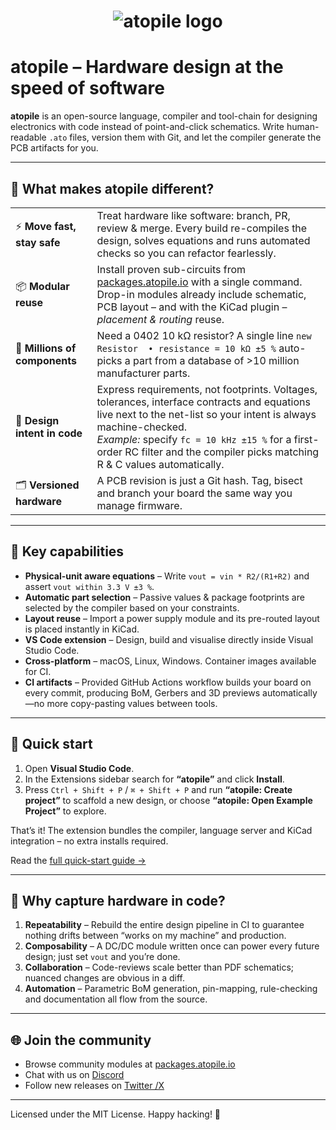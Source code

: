 <h1 align="center">
    <picture>
    <source media="(prefers-color-scheme: dark)" srcset="https://github.com/atopile/atopile/assets/9785003/00f19584-18a2-4b5f-9ce4-1248798974dd">
    <source media="(prefers-color-scheme: light)" src="https://github.com/atopile/atopile/assets/9785003/d38941c1-d7c1-42e6-9b94-a62a0996bc19">
    <img alt="atopile logo" src="https://github.com/atopile/atopile/assets/9785003/d38941c1-d7c1-42e6-9b94-a62a0996bc19">
    </picture>
</h1>

# atopile – Hardware design at the speed of software

**atopile** is an open-source language, compiler and tool-chain for designing electronics with code instead of point-and-click schematics. Write human-readable `.ato` files, version them with Git, and let the compiler generate the PCB artifacts for you.

---

## 🧩 What makes atopile different?

|                               |                                                                                                                                                                                                                                                                                                      |
| ----------------------------- | ---------------------------------------------------------------------------------------------------------------------------------------------------------------------------------------------------------------------------------------------------------------------------------------------------- |
| ⚡ **Move fast, stay safe**   | Treat hardware like software: branch, PR, review & merge. Every build re-compiles the design, solves equations and runs automated checks so you can refactor fearlessly.                                                                                                                             |
| 📦 **Modular reuse**          | Install proven sub-circuits from [packages.atopile.io](https://packages.atopile.io) with a single command. Drop-in modules already include schematic, PCB layout – and with the KiCad plugin – _placement & routing_ reuse.                                                                          |
| 🏪 **Millions of components** | Need a 0402 10 kΩ resistor? A single line `new Resistor  • resistance = 10 kΩ ±5 %` auto-picks a part from a database of >10 million manufacturer parts.                                                                                                                                             |
| 📝 **Design intent in code**  | Express requirements, not footprints. Voltages, tolerances, interface contracts and equations live next to the net-list so your intent is always machine-checked.<br/>_Example:_ specify `fc = 10 kHz ±15 %` for a first-order RC filter and the compiler picks matching R & C values automatically. |
| 🗂 **Versioned hardware**      | A PCB revision is just a Git hash. Tag, bisect and branch your board the same way you manage firmware.                                                                                                                                                                                               |

---

## 🚀 Key capabilities

- **Physical-unit aware equations** – Write `vout = vin * R2/(R1+R2)` and assert `vout within 3.3 V ±3 %`.
- **Automatic part selection** – Passive values & package footprints are selected by the compiler based on your constraints.
- **Layout reuse** – Import a power supply module and its pre-routed layout is placed instantly in KiCad.
- **VS Code extension** – Design, build and visualise directly inside Visual Studio Code.
- **Cross-platform** – macOS, Linux, Windows. Container images available for CI.
- **CI artifacts** – Provided GitHub Actions workflow builds your board on every commit, producing BoM, Gerbers and 3D previews automatically—no more copy-pasting values between tools.

---

## 🔧 Quick start

1. Open **Visual Studio Code**.
2. In the Extensions sidebar search for **“atopile”** and click **Install**.
3. Press `Ctrl + Shift + P` / `⌘ + Shift + P` and run **“atopile: Create project”** to scaffold a new design, or choose **“atopile: Open Example Project”** to explore.

That’s it! The extension bundles the compiler, language server and KiCad integration – no extra installs required.

Read the [full quick-start guide →](https://docs.atopile.io/quickstart)

---

## 🤔 Why capture hardware in code?

1. **Repeatability** – Rebuild the entire design pipeline in CI to guarantee nothing drifts between “works on my machine” and production.
2. **Composability** – A DC/DC module written once can power every future design; just set `vout` and you’re done.
3. **Collaboration** – Code-reviews scale better than PDF schematics; nuanced changes are obvious in a diff.
4. **Automation** – Parametric BoM generation, pin-mapping, rule-checking and documentation all flow from the source.

---

## 🌐 Join the community

- Browse community modules at [packages.atopile.io](https://packages.atopile.io)
- Chat with us on [Discord](https://discord.gg/XyGVy6WjY6)
- Follow new releases on [Twitter /X](https://twitter.com/atopile)

---

Licensed under the MIT License. Happy hacking! 🍰
